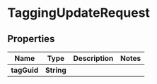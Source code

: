

# TaggingUpdateRequest


## Properties

Name | Type | Description | Notes
------------ | ------------- | ------------- | -------------
**tagGuid** | **String** |  | 



